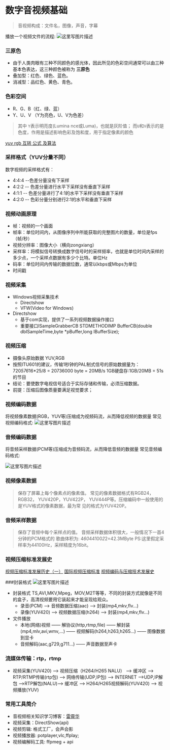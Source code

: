 # 数字音视频基础

> 音视频构成：文件名，图像，声音，字幕

播放一个视频文件的流程:
![这里写图片描述](https://img-blog.csdn.net/20180529210850864?watermark/2/text/aHR0cHM6Ly9ibG9nLmNzZG4ubmV0L2dsZW4xOTQz/font/5a6L5L2T/fontsize/400/fill/I0JBQkFCMA==/dissolve/70)

### 三原色

- 由于人类肉眼有三种不同颜色的感光体，因此所见的色彩空间通常可以由三种基本色表达，这三种颜色被称为 **三原色**
- 叠加型：红色、绿色、蓝色。
- 消减型：品红色、黄色、青色。

### 色彩空间
- R、G、B（红、绿、蓝）
- Y、U、V （Y为亮色，U、V为色差）

> 其中 `Y`表示明亮度(Lumina nce或Luma)，也就是灰阶值；
> 而`U`和`V`表示的是色度，作用是描述影响色彩及饱和度，用于指定像素的颜色

[yuv rgb 互转 公式 及算法](https://wenku.baidu.com/view/44d969e3336c1eb91b375d4e.html)

### 采样格式（YUV分量不同）

数字视频的采样格式有：
- 4:4:4 --色差分量没有下采样
- 4:2:2 -- 色差分量进行水平下采样没有垂直下采样
- 4:1:1 -- 色差分量进行了4:1的水平下采样没有垂直下采样
- 4:2:0 -- 色彩分量分别进行2:1的水平和垂直下采样
### 视频动画原理
- 帧：视频的一个画面
-  帧率：单位时间内，从图像序列中所能获取的完整图片的数量，单位是fps（帧/秒）
-  视频分辨率：图像大小（横向zongxiang）
-  采样率：将模拟信号转换成数字信号时的采样频率，也就是单位时间内采样的多少点，一个采样点数据有多少个比特。单位Hz
-  码率：单位时间内传输的数据位数，通常以kbps或Mbps为单位
-  时间戳
### 视频采集
- Windows视频采集技术
	- Directshow
	- VFW(Video for Windows)
- Directshow
	- 基于com实现，提供了一系列视频数据操作接口
	- 重要接口ISampleGrabberCB
   STDMETHODIMP BufferCB(double dbISampleTime,byte *pBuffer,long IBufferSize);
### 视频压缩
- 摄像头原始数据
	YUV,RGB
- 按照ITU601的建议，传输1秒钟的PAL制式信号的原始数据量为：
	720*576*16*25/8 = 20736000 byte = 20MB/s
	1GB硬盘存:1GB/20MB = 51s的节目
- 结论：要使数字电视信号适合于实际存储和传输，必须压缩数据。
- 前提：压缩后图像质量要满足视觉要求；

### 视频编码数据
将视频像素数据(RGB，YUV等)压缩成为视频码流，从而降低视频的数据量 
常见视频编码格式: 
![这里写图片描述](https://img-blog.csdn.net/20180529211138754?watermark/2/text/aHR0cHM6Ly9ibG9nLmNzZG4ubmV0L2dsZW4xOTQz/font/5a6L5L2T/fontsize/400/fill/I0JBQkFCMA==/dissolve/70)

### 音频编码数据
将音频采样数据(PCM等)压缩成为音频码流，从而降低音频的数据量 
常见音频编码格式: 

![这里写图片描述](https://img-blog.csdn.net/20180529211246581?watermark/2/text/aHR0cHM6Ly9ibG9nLmNzZG4ubmV0L2dsZW4xOTQz/font/5a6L5L2T/fontsize/400/fill/I0JBQkFCMA==/dissolve/70)

### 视频像素数据

> 保存了屏幕上每个像素点的像素值。  常见的像素数据格式有RGB24， RGB32， YUV420P，YUV422P，
> YUV444P等。压缩编码中一般使用的是YUV格式的像素数据，最为常 见的格式为YUV420P。

### 音频采样数据

> 保存了音频中每个采样点的值。  音频采样数据体积很大，一般情况下一首4分钟的PCM格式的  歌曲体积为: 
> 4*60*44100*2*2=42.3MByte  PS:这里假定采样率为44100Hz，采样精度为16bit。

### 视频压缩标准发展史
[视频压缩标准发展历史（一）](https://blog.csdn.net/chen_chun_guang/article/details/7229164)
[国际视频压缩标准](https://wenku.baidu.com/view/f5901bf0f90f76c661371a4d.html)
[视频编码与压缩技术发展史](https://wenku.baidu.com/view/b726befcfab069dc5022014b.html)

###封装格式
![这里写图片描述](https://img-blog.csdn.net/20180529210927625?watermark/2/text/aHR0cHM6Ly9ibG9nLmNzZG4ubmV0L2dsZW4xOTQz/font/5a6L5L2T/fontsize/400/fill/I0JBQkFCMA==/dissolve/70)

- 封装格式
	TS,AVI,MKV,Mpeg，MOV,M2T等等，不同的封装方式就像是不同的盒子，高清视频要用它装起来才能呈现给观众。
	- 录音(PCM)  —> 音频数据压缩(aac) —> 封装(mp4,mkv,flv...)
	- 录像(YUV420) —> 视频数据压缩(h264) —> 封装(mp4,mkv,flv...)
- 文件播放
	- 本地(网络)视频 —— 解协议(http,rtmp,file) —— 解封装(mp4,mlv,avi,wmv,...) —— 视频解码(h264,h263,h265...) —— 图像数据到显卡
	- 音频解码(aac,g729,g711...) —— 声音数据至声卡

### 流媒体传输：rtp，rtmp
- 视频采集(YUV420) ——> 视频压缩（H264/H265 NALU） ——> 缓冲区 ——> RTP/RTMP传输(rtp包)  ——> 网络传输(UDP,IP包)   ——> INTERNET ——>UDP,IP解包 ——>RTP解包(NALU)——> 缓冲区 ——> H264/H265视频解码(YUV420) ——> 视频播放(YUV)
### 常用工具简介
- 音视频相关知识学习博客：[雷霄华](https://blog.csdn.net/leixiaohua1020)
- 视频采集：DirectShow(api)
- 视频剪辑: 格式工厂，会声会影
- 视频播放器: potplayer,vlc,ffplay;
- 视频编解码工具: ffpmeg + api
